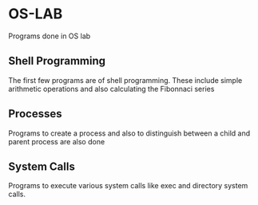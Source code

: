 # OS-LAB
Programs done in OS lab

## Shell Programming
The first few programs are of shell programming. These include simple arithmetic operations and also calculating the Fibonnaci series

## Processes
Programs to create a process and also to distinguish between a child and parent process are also done

## System Calls
Programs to execute various system calls like exec and directory system calls.

